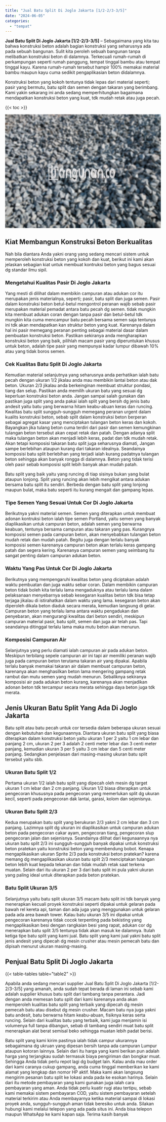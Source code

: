 ```yaml
---
title: "Jual Batu Split Di Joglo Jakarta [1/2-2/3-3/5]"
date: "2024-06-05"
categories: 
  - "tempat"
---
```


**Jual Batu Split Di Joglo Jakarta \[1/2-2/3-3/5\]** – Sebagaimana yang kita tau bahwa konstruksi beton adalah bagian konstruksi yang seharusnya ada pada sebuah bangunan. Sulit kita peroleh sebuah bangunan tanpa melibatkan konstruksi beton di dalamnya. Terkecuali rumah-rumah di perkampungan seperti rumah panggung, tempat tinggal bambu atau tempat tinggal kayu. Karena rumah-rumah tersebut hampir 100% memakai material bambu maupun kayu cuma sedikit pengaplikasian beton didalamnya.

Konstruksi beton yang kokoh tentunya tidak lepas dari material seperti; pasir yang bermutu, batu split dan semen dengan takaran yang berimbang. Kami yakin sekarang ini anda sedang memperhitungkan bagaimana mendapatkan konstruksi beton yang kuat, tdk mudah retak atau juga pecah.

{{< toc >}}

![Jual Batu Split Di Joglo Jakarta [1/2-2/3-3/5]](/images/jual-batu-split-07.png)

## Kiat Membangun Konstruksi Beton Berkualitas

Nah bila diantara Anda yakni orang yang sedang mencari sistem untuk memperoleh konstruksi beton yang kokoh dan kuat, berikut ini kami akan jelaskan sebagian kiat untuk membuat kontruksi beton yang bagus sesuai dg standar ilmu sipil.

### Mengetahui Kualitas Pasir Di Joglo Jakarta

Yang mesti di dilihat dalam membikin campuran atau adukan cor itu merupakan jenis materialnya, seperti; pasir, batu split dan juga semen. Pasir dalam konstruksi beton betul-betul mengontrol peranan wajib sebab pasir merupakan material pemadat antara batu pecah dg semen. tidak mungkin kita membuat adukan coran dengan tanpa pasir dan betul-betul tdk mungkin kita cuma mencampur batu pecah bersama semen saja tentunya ini tdk akan mendapatkan kan struktur beton yang kuat. Karenanya dalam hal ini pasir memegang peranan penting sebagai material dasar dalam pembuatan konstruksi beton. Pastikan sekiranya anda mengharapkan konstruksi beton yang baik, pilihlah macam pasir yang diperuntukan khusus untuk beton, adalah tipe pasir yang mempunyai kadar lumpur dibawah 10% atau yang tidak boros semen.

### Cek Kualitas Batu Split Di Joglo Jakarta

Kemudian material selanjutnya yang seharusnya anda perhatikan ialah batu pecah dengan ukuran 1/2 jikalau anda mau membikin lantai beton atau dak beton. Ukuran 2/3 jikalau anda berkeinginan membuat struktur pondasi, tiang dan selup. Pastikan anda memilih ukuran batu yang sesuai dg keperluan konstruksi beton anda. Jangan sampai salah gunakan dan pastikan juga split yang anda pakai ialah split yang bersih dg jenis batu andesit yaitu batu yang berwarna hitam keabu-abuan keras dan runcing. Kwalitas batu split sungguh-sungguh memegang peranan urgent dalam kualits konstruksi beton, sebab split dalam konstruksi beton berperan sebagai agregat kasar yang menciptakan tulangan beton keras dan kokoh. Bayangkan jika tulang beton cuma terdiri dari pasir dan semen kemungkinan tulangan beton tersebut akan cepat retak dan patah. Dengan adanya split maka tulangan beton akan menjadi lebih keras, padat dan tdk mudah retak. Akan tetapi komposisi takaran batu split juga seharusnya diamati, Jangan sampe berlebihan ataupun kurang dari takaran idealnya. Seandainya komposisi batu split berlebihan yang terjadi ialah kurang padatnya tulangan beton sehingga akan banyak rongga di dalamnya. Beton yang tidak terisi oleh pasir sebab komposisi split lebih banyak akan mudah patah.

Batu split yang baik yaitu yang runcing di tiap sisinya bukan yang bulat ataupun lonjong. Split yang runcing akan lebih mengikat antara adukan bersama batu split itu sendiri. Berbeda dengan batu split yang lonjong maupun bulat, maka batu seperti itu kurang mengait dan gampang lepas.

### Tipe Semen Yang Sesuai Untuk Cor Di Joglo Jakarta

Berikutnya yakni material semen. Semen yang diterapkan untuk membuat adonan kontruksi beton ialah tipe semen Portland, yaitu semen yang banyak diaplikasikan untuk campuran beton, adalah semen yang berwarna keabuan, tentunya bersama campuran atau takaran yang pas. Kurangnya komposisi semen pada campuran beton, akan menyebabkan tulangan beton mudah retak dan mudah patah. Begitu juga dengan terlalu banyak komposisi semen karenanya campuran beton akan terlalu keras gampang patah dan segera kering. Karenanya campuran semen yang seimbang itu sangat penting dalam campuran adukan beton.

### Waktu Yang Pas Untuk Cor Di Joglo Jakarta

Berikutnya yang mempengaruhi kwalitas beton yang diciptakan adalah waktu pembuatan dan juga waktu sebar coran. Dalam membikin campuran beton tidak boleh kita terlalu lama mengaduknya atau terlalu lama dalam pelaksanaan menyebarnya sebab kesegaran kualitas beton tdk bisa tetap terjaga jikalau di istirahatkan dalam waktu yang lama. kesegaran beton akan diperoleh dikala beton diaduk secara merata, kemudian langsung di gelar. Campuran beton yang terlalu lama antara waktu pengadukan dan penyebaran, akan mengurangi kwalitas dari beton sendiri, meskipun campuran material pasir, batu split, semen dan juga air telah pas. Tapi seandainya ditinggal terlalu lama maka mutu beton akan menurun.

### Komposisi Campuran Air

Selanjutnya yang perlu diamati ialah campuran air pada adukan beton. Meskipun terbilang sepele campuran air ini tapi air memiliki peranan wajib juga pada campuran beton terutama takaran air yang dipakai. Apabila terlalu banyak memakai takaran air dalam membuat campuran beton, karenanya akan menghasilkan beton lama mengering gampang retak rambut dan mutu semen yang mudah menurun. Sebaliknya sekiranya komposisi air pada adukan beton kurang, karenanya akan menjadikan adonan beton tdk tercampur secara merata sehingga daya beton juga tdk merata.

## Jenis Ukuran Batu Split Yang Ada Di Joglo Jakarta

Batu split atau batu pecah untuk cor tersedia dalam beberapa ukuran sesuai dengan kebutuhan dan kegunaannya. Diantara ukuran batu split yang biasa diterapkan dalam konstruksi beton yaitu ukuran 1 per 2 yaitu 1 cm lebar dan panjang 2 cm, ukuran 2 per 3 adalah 2 centi meter lebar dan 3 centi meter panjang, kemudian ukuran 3 per 5 yaitu 3 cm lebar dan 5 centi meter panjang. Sedangkan penjelasan dari masing-masing ukuran batu split tersebut yaitu sbb.

### Ukuran Batu Split 1/2

Pertama ukuran 1/2 ialah batu split yang dipecah oleh mesin dg target ukuran 1 cm lebar dan 2 cm panjang. Ukuran 1/2 biasa diterapkan untuk pengecoran khususnya pada pengecoran yang memerlukan split dg ukuran kecil, seperti pada pengecoran dak lantai, garasi, kolom dan sejenisnya.

### Ukuran Batu Split 2/3

Kedua merupakan batu split yang berukuran 2/3 yakni 2 cm lebar dan 3 cm panjang. Lazimnya split dg ukuran ini diaplikasikan untuk campuran adukan beton pada pengecoran cakar ayam, pengecoran tiang, pengecoran slup pengecoran jalan dan sejenisnya. Seandainya dilihat dari kegunaannya nya ukuran batu split 2/3 ini sungguh-sungguh banyak dipakai untuk konstruksi beton pratekan yaitu konstruksi beton yang membendung bobot. Kenapa mengaplikasikan ukuran Sprite 2/3 pada konstruksi beton pratekan? karena memang dg mengaplikasikan ukuran batu split 2/3 menciptakan tulangan beton lebih kuat kepada tekanan dan tidak mudah retak saat terkena muatan. Selain dari itu ukuran 2 per 3 dari batu split ini pula yakni ukuran yang paling ideal untuk diterapkan pada beton pratekan.

### Batu Split Ukuran 3/5

Selanjutnya yaitu batu split ukuran 3/5 macam batu split ini tdk banyak yang menerapkan kecuali proyek konstruksi seperti dipakai untuk gelaran pada bawah rel kereta api, taman dan ada juga yang menggunakan untuk gelaran pada ada area bawah tower. Kalau batu ukuran 3/5 ini dipakai untuk pengecoran karenanya tidak cocok terpenting pada bekisting yang mengaplikasikan besi dengan rangkaian besi yang rapat, adukan cor dg menerapkan batu split 3/5 tentunya tidak akan masuk ke dalamnya. Itulah ketiga tipe batu split yang kami jual. Batu split yang kami jual yakni batu split jenis andesit yang dipecah dg mesin crusher atau mesin pemecah batu dan dipisah menurut ukuran masing-masing.

## Penjual Batu Split Di Joglo Jakarta

{{< table-tables table="table2" >}}

Apabila anda sedang mencari supplier Jual Batu Split Di Joglo Jakarta \[1/2-2/3-3/5\] yang amanah, anda sudah tepat berada di laman ini sebab kami adalah supplier khusus batu split dari tambang tanpa perantara. Jadi dengan anda memesan batu split dari kami karenanya anda akan memperoleh kualitas batu split yang terbaik yang dipecah dg mesin pemecah batu atau disebut dg mesin crusher. Macam batu nya juga yakni batu andesit, batu berwarna hitam keabu-abuan, fisiknya keras serta runcing. Selain dari kualitas batu yang terbaik, kami juga menjamin isi volumenya full tanpa dibangun, sebab di tambang sendiri muat batu split menerapkan alat berat semisal beko sehingga muatan lebih padat berisi.

Batu split yang kami kirim pastinya ialah tidak campur ukurannya sebagaimana dg ukruan yang dipesan bersih tanpa ada campuran Lumpur ataupun kotoran lainnya. Selain dari itu harga yang kami berikan pun adalah harga yang terjangkau sudah termasuk biaya pengiriman dan bongkar muat. Sehingga Anda tidak perlu repot lagi dg budget lain. Kalau anda mau order dari kami caranya cukup gampang, anda cuma tinggal memberikan ke kami alamat yang lengkap dan nomor HP aktif. Maka kami akan langsung mengirim pesanan batu split ke lokasi anda pada ke esokan harinya. Selain dari itu metode pembayaran yang kami gunakan juga ialah cara pembayaran yang aman. Anda tidak perlu kuatir rugi atau tertipu, sebab kami memakai sistem pembayaran COD, yaitu sistem pembayaran setelah material terkirim atau Anda membayarnya ketika material sampai di lokasi proyek anda, sungguh-sungguh aman tidak beresiko untuk anda. Silakan hubungi kami melalui telepon yang ada pada situs ini. Anda bisa telepon maupun WhatsApp ke kami kapan saja. Terima kasih banyak
